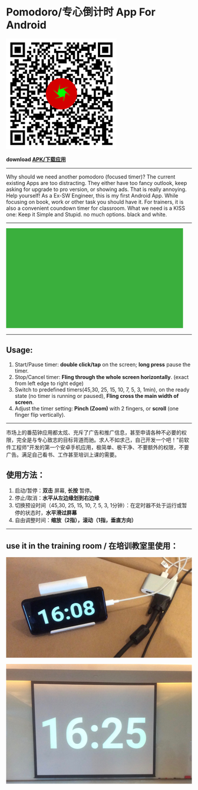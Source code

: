 # Pomodoro/专心倒计时 App For Android

<a href="https://github.com/stevechenzy/Pomodoro/raw/master/apk/app-release.apk" > <img src="screenshots/qr-code.png" width="300"></a>

**download [APK/下载应用][0]** 

____

Why should we need another pomodoro (focused timer)? The current existing Apps are too distracting. They either have too fancy outlook, keep asking for upgrade to pro version, or showing ads. That is really annoying. 
Help yourself! As a Ex-SW Engineer, this is my first Android App. While focusing on book, work or other task you should have it. For trainers, it is also a convenient coundown timer for classroom.
What we need is a KISS one: Keep it Simple and Stupid. no much options. black and white. 

____

<a href="https://github.com/stevechenzy/Pomodoro/blob/master/screenshots/FocusedPomodoro.mp4?raw=true" width="480"><img src="screenshots/introduction.gif"></a>


____
## Usage:

1. Start/Pause timer: **double click/tap** on the screen; **long press** pause the timer.
2. Stop/Cancel timer: **Fling through the whole screen horizontally**. (exact from left edge to right edge)
3. Switch to predefined timers(45,30, 25, 15, 10, 7, 5, 3, 1min), on the ready state (no timer is running or paused), **Fling cross the main width of screen**. 
4. Adjust the timer setting: **Pinch (Zoom)** with 2 fingers, or **scroll** (one finger flip vertically).

____

市场上的番茄钟应用都太炫、充斥了广告和推广信息，甚至申请各种不必要的权限，完全是与专心致志的目标背道而驰。求人不如求己，自己开发一个吧！"前软件工程师"开发的第一个安卓手机应用，极简单、极干净、不要额外的权限，不要广告。满足自己看书、工作甚至培训上课的需要。

## 使用方法：

1. 启动/暂停：**双击** 屏幕, **长按** 暂停。
2. 停止/取消：**水平从左边缘划到右边缘**
3. 切换预设时间（45,30, 25, 15, 10, 7, 5, 3, 1分钟）：在定时器不处于运行或暂停的状态时，**水平滑过屏幕**
4. 自由调整时间：**缩放（2指），滚动（1指，垂直方向）**


____
## use it in the training room / 在培训教室里使用：

![手机连接](./screenshots/2.jpg "Android Phone Connection")

![投影屏幕](./screenshots/1.jpg "Projector Screen")


[0]:https://github.com/stevechenzy/Pomodoro/raw/master/apk/app-release.apk
